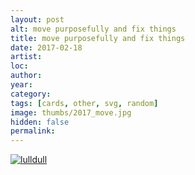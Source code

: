 ```yaml
---
layout: post
alt: move purposefully and fix things
title: move purposefully and fix things
date: 2017-02-18
artist: 
loc: 
author: 
year: 
category: 
tags: [cards, other, svg, random]
image: thumbs/2017_move.jpg
hidden: false
permalink:
---
```






<div class="post_image">
	<a href="{{ site.baseurl }}/images/posts/2017_move/001.svg" target="_blank">
	<img src="{{ site.baseurl }}/images/posts/2017_move/001.svg" alt="lulldull"></a>
</div>


